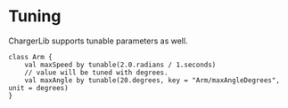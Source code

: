 # Tuning

ChargerLib supports tunable parameters as well.
```
class Arm {
    val maxSpeed by tunable(2.0.radians / 1.seconds)
    // value will be tuned with degrees.
    val maxAngle by tunable(20.degrees, key = "Arm/maxAngleDegrees", unit = degrees)
}
```
